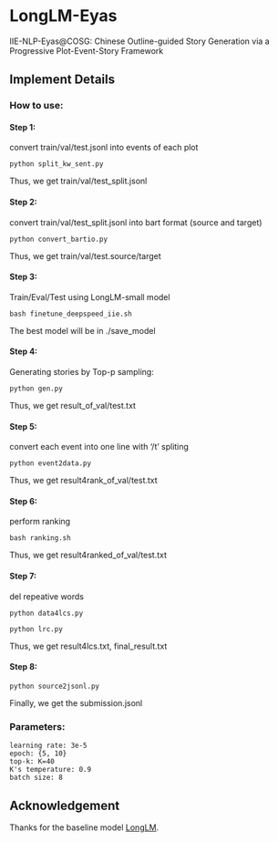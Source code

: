 # LongLM-Eyas

IIE-NLP-Eyas@COSG: Chinese Outline-guided Story Generation via a Progressive Plot-Event-Story Framework

## Implement Details

### How to use:

#### Step 1:

convert train/val/test.jsonl into events of each plot

`python split_kw_sent.py`

Thus, we get train/val/test_split.jsonl

#### Step 2:

convert train/val/test_split.jsonl into bart format (source and target)

`python convert_bartio.py`

Thus, we get train/val/test.source/target

#### Step 3:

Train/Eval/Test using LongLM-small model

`bash finetune_deepspeed_iie.sh`

The best model will be in ./save_model

#### Step 4:

Generating stories by Top-p sampling:

`python gen.py`

Thus, we get result_of_val/test.txt

#### Step 5:

convert each event into one line with ‘/t’ spliting

`python event2data.py`

Thus, we get result4rank_of_val/test.txt

#### Step 6:

perform ranking

`bash ranking.sh`

Thus, we get result4ranked_of_val/test.txt

#### Step 7:

del repeative words

`python data4lcs.py`

`python lrc.py`

Thus, we get result4lcs.txt, final_result.txt

#### Step 8:

`python source2jsonl.py`

Finally, we get the submission.jsonl

### Parameters:

```
learning rate: 3e-5
epoch: {5, 10}
top-k: K=40
K's temperature: 0.9
batch size: 8
```
 
## Acknowledgement

Thanks for the baseline model [LongLM](https://github.com/thu-coai/LOT-Benchmark).


